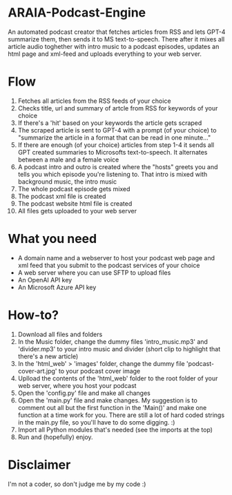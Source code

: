 # ARAIA-Podcast-Engine
An automated podcast creator that fetches articles from RSS and lets GPT-4 summarize them, then sends it to MS text-to-speech. There after it mixes all article audio toghether with intro music to a podcast episodes, updates an html page and xml-feed and uploads everything to your web server.

# Flow
1. Fetches all articles from the RSS feeds of your choice
2. Checks title, url and summary of artcle from RSS for keywords of your choice
3. If there's a 'hit' based on your keywords the article gets scraped
4. The scraped article is sent to GPT-4 with a prompt (of your choice) to "summarize the article in a format that can be read in one minute..." 
5. If there are enough (of your choice) articles from step 1-4 it sends all GPT created summaries to Microsofts text-to-speech. It alternates between a male and a female voice
6. A podcast intro and outro is created where the "hosts" greets you and tells you which episode you're listening to. That intro is mixed with background music, the intro music
7. The whole podcast episode gets mixed
8. The podcast xml file is created
9. The podcast website html file is created
10. All files gets uploaded to your web server

# What you need
* A domain name and a webserver to host your podcast web page and xml feed that you submit to the podcast services of your choice
* A web server where you can use SFTP to upload files
* An OpenAI API key
* An Microsoft Azure API key

# How-to?
1. Download all files and folders
2. In the Music folder, change the dummy files 'intro_music.mp3' and 'divider.mp3' to your intro music and divider (short clip to highlight that there's a new article) 
3. In the 'html_web' > 'images' folder, change the dummy file 'podcast-cover-art.jpg' to your podcast cover image
4. Uplload the contents of the 'html_web' folder to the root folder of your web server, where you host your podcast
5. Open the 'config.py' file and make all changes
6. Open the 'main.py' file and make changes. My suggestion is to comment out all but the first function in the 'Main()' and make one function at a time work for you. There are still a lot of hard coded strings in the main.py file, so you'll have to do some digging. :)
7. Import all Python modules that's needed (see the imports at the top)
8. Run and (hopefully) enjoy.

# Disclaimer
I'm not a coder, so don't judge me by my code :) 
